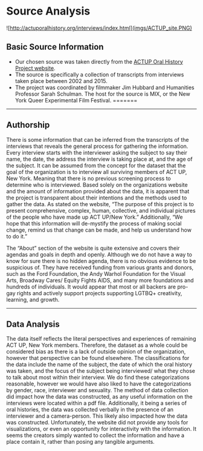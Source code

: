 # Source Analysis

![http://actuporalhistory.org/interviews/index.html](imgs/ACTUP_site.PNG)

## Basic Source Information


* Our chosen source was taken directly from the [ACTUP Oral History Project website](http://actuporalhistory.org).
* The source is specifically  a collection of transcripts from interviews taken place between 2002 and 2015.
* The project was coordinated by filmmaker Jim Hubbard and Humanities Professor Sarah Schulman. The host for the source is MIX, or the New York Queer Experimental Film Festival. 
=======


---

## Authorship


There is some information that can be inferred from the transcripts of the interviews that reveals the general process for gathering the
information. Every interview starts with the interviewer asking the subject to say their name, the date, the address the interview
is taking place at, and the age of the subject. It can be assumed from the concept for the dataset that the goal of the organization is
to interview all surviving members of ACT UP, New York. Meaning that there is no previous screening process to determine who is
interviewed. Based solely on the organizations website and the amount of information provided about the data, it is apparent that the
project is transparent about their intentions and the methods used to gather the data. As stated on the website, “The purpose of this
project is to present comprehensive, complex, human, collective, and individual pictures of the people who have made up ACT UP/New
York.” Additionally, “We hope that this information will de-mystify the process of making social change, remind us that change can be
made, and help us understand how to do it.” 

The “About” section of the website is quite extensive and covers their agendas and goals in depth and openly. Although we do not have
a way to know for sure there is no hidden agenda, there is no obvious evidence to be suspicious of. They have received funding from
various grants and donors, such as the Ford Foundation, the Andy Warhol Foundation for the Visual Arts, Broadway Cares/ Equity Fights
AIDS, and many more foundations and hundreds of individuals. It would appear that most or all backers are pro-gay rights and actively
support projects supporting LGTBQ+ creativity, learning, and growth.

---

## Data Analysis

The data itself reflects the literal perspectives and experiences of remaining ACT UP, New York members. Therefore, the dataset as a whole could be considered bias as there is a lack of outside opinion of the organization, however that perspective can be found elsewhere. The classifications for the data include the name of the subject, the date of which the oral history was taken, and the focus of the subject being interviewed/ what they chose to talk about most within their interview. We do find these categorizations reasonable, however we would have also liked to have the categorizations by gender, race, interviewer and sexuality. The method of data collection did impact how the data was constructed, as any useful information on the interviews were located within a pdf file. Additionally, it being a series of oral histories, the data was collected verbally in the presence of an interviewer and a camera-person. This likely also impacted how the data was constructed. Unfortunately, the website did not provide any tools for visualizations, or even an opportunity for interactivity with the information. It seems the creators simply wanted to collect the information and have a place contain it, rather than posing any tangible arguments.
